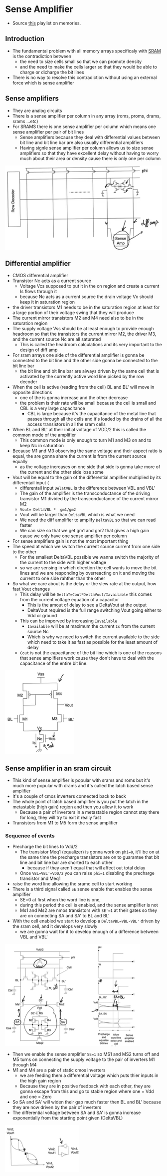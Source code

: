 # Sense Amplifier
- Source [this](https://www.youtube.com/playlist?list=PLyWAP9QBe16oYW_JFv1lptjfArS4eI4GC) playlist on memories.

## Introduction
- The fundamental problem with all memory arrays specificaly with [SRAM](11-12-sram.md) is the contradiction between 
    - the need to size cells small so that we can promote density
    - and the need to make the cells larger so that they would be able to charge or dicharge the bit lines
- There is no way to resolve this contradiction without using an external force which is sense amplifier

## Sense amplifiers
- They are analog circuits
- There is a sense amplifier per column in any array (roms, proms, drams, srams ...etc)
- For SRAMS there is one sense amplifier per column which means one sense amplifier per pair of bit lines
    - Sense amplifiers because they deal with differential values between bit line and bit line bar are also usually differential amplifiers
    - Having signle sense amplifier per column allows us to size sense amplifiers so that they have excellent delay without having to worry much about their area or density cause there is only one per column

![sense-amplifier-sram-array](imgs/sense-amplifier/sense-amplifier-sram-array.png)

## Differential amplifier
- CMOS differential amplifier
- Transistor Nc acts as a current source 
    - Voltage Vcs supposed to put it in the on region and create a current Is flows through it
    - because Nc acts as a current source the drain voltage Vx should keep it in saturation region
- the driver transistors M1 needs to be in the saturation region at least for a large portion of their voltage swing that they will produce
- The current mirror transistors M2 and M4 need also to be in the saturation region
- The supply voltage Vss should be at least enough to provide enough headroom so that the transistors the current mirror M2, the driver M3, and the current source Nc are all saturated
    - This is called the headroom calculations and its very important to the design of diff amp
- For sram arrays one side of the differential amplifier is gonna be connected to the bit line and the other side gonna be connected to the bit line bar
    - the bit line and bit line bar are always driven by the same cell that is activated by the currently active word line picked by the row decoder
- When the cell is active (reading from the cell) BL and BL' will move in opposite directions
    - one of the is gonna increase and the other decrease
    - the problem is their rate will be small because the cell is small and CBL is a very large capacitance
        - CBL is large because it's the capacitance of the metal line that passes through all the cells and it's loaded by the drains of all the access transistors in all the sram cells
- When BL and BL' at their initial voltage of VDD/2 this is called the common mode of the amplifier
    - This common mode is only enough to turn M1 and M3 on and to keep Nc in saturation
- Because M1 and M3 observing the same voltage and their aspect ratio is equal, the are gonna share the current Is from the current source equally
    - as the voltage increases on one side that side is gonna take more of the current and the other side lose some
- Vout will be equal to the gain of the differential amplifier multiplied by its differentail input (
    - differentail input `DelatVBL` is the difference between VBL and VBL'
    - The gain of the amplifier is the transconductance of the driving transistor M1 divided by the transconductance of the current mirror M2
    - `Vout= DeltaVBL *  gm1/gm2`
    - Vout will be larger than `DeltaVBL` which is what we need
    - We need the diff amplifier to amplify `DeltaVBL` so that we can read faster
    - We can size so that we get gm1 and gm2 that gives a high gain cause we only have one sense amplifier per column
- For sense amplifiers gain is not the most important thing 
- The speed at which we switch the current source current from one side to the other
    - For the smallest DeltaVBL possible we wanna switch the majority of the current to the side with higher voltage
    - so we are sensing in which direction the cell wants to move the bit lines and we are responding by overreacting on it and moving the current to one side rahther than the other
- So what we care about is the delay or the slew rate at the output, how fast Vout changes
    - This delay will be `DeltaT=Cout*DeltaVout/Iavailable` this comes from the current voltage equation of a capacitor
        - This is the amout of delay to see a DeltaVout at the output
        - DeltaVout required is the full range switching Vout going either to Vdd or ground
    - This can be imporved by increasing `Iavailable`
        - `Iavailable` will be at maximum the current `Is` from the current source Nc
        - Which is why we need to switch the current available to the side which need to take it as fast as possible for the least amount of delay
    - `Cout` is not the capacitance of the bit line which is one of the reasons that sense amplifiers work cause they don't have to deal with the capacitance of the entire bit line.

![sense-amplifier-differentail-amplifier](imgs/sense-amplifier/sense-amplifier-differentail-amplifier.png)

## Sense amplifier in an sram circuit
- This kind of sense amplifier is popular with srams and roms but it's much more popular with drams and it's called the latch based sense amplifier 
- It's a couple of cmos inverters connected back to back
- The whole point of latch based amplifier is you put the latch in the metastable (high gain) region and then you allow it to work
    - Because a pair of inverters in a metastable region cannot stay there for long, they will try to exit it really fast
- Transistors from M1 to M5 form the sense amplifier

### Sequence of events
- Precharge the bit lines to Vdd/2
    - The transistor Meq1 (equalizer) is gonna work on `phi=0`, it'll be on at the same time the precharge transistors are on to guarantee that bit line and bit line bar are shorted to each other
        - because if they aren't equal that will affect out total delay
    - Once `VBL=VBL'=VDD/2` you can raise `phi=1` disabling the precharge transistor and Meq1
- raise the word line allowing the sramc cell to start working
- There is a third signal called `SE` sense enable that enables the sense amplifier
    - SE=0 at first when the word line is one,
    - during this period the cell is enabled, and the sense amplifier is not
    - Ms1 and Ms2 are nmos transistors with `SE'=1` at their gates so they are on connecting SA and SA' to BL and BL'
- With the cell enabled we start to develop a `DeltaVBL=VBL-VBL'` driven by the sram cell, and it develops very slowly
    - we are gonna wait for it to develop enough of a difference between VBL and VBL'

![sram-with-sense-amplifier-circuit-and-waveforms](imgs/sense-amplifier/sram-with-sense-amplifier-circuit-and-waveforms.png)

- Then we enable the sense amplifier `SE=1` so MS1 and MS2 turns off and M5 turns on connecting the supply voltage to the pair of inverters M1 through M4
- M1 and M4 are a pair of static cmos inverters
    - we are feeding them a differential voltage which puts thier inputs in the high gain region
    - Because they are in positive feedback with each other, they are gonna escape from this and go to stable region where one = Vdd and one = Zero
- So SA and SA' will widen their gap much faster then BL and BL' because they are now driven by the pair of inverters
- The differential voltage between SA and SA' is gonna increase exponentially from the starting point given (DeltaVBL)

![sense-amplifier-positive-feedback-metastability](imgs/sense-amplifier/sense-amplifier-positive-feedback-metastability.png)


